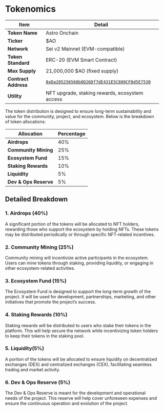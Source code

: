 # Tokenomics

| Item                 | Detail                                                                                                                                     |
| -------------------- | ------------------------------------------------------------------------------------------------------------------------------------------ |
| **Token Name**       | Astro Onchain                                                                                                                              |
| **Ticker**           | \$AO                                                                                                                                       |
| **Network**          | Sei v2 Mainnet (EVM-compatible)                                                                                                            |
| **Token Standard**   | ERC-20 (EVM Smart Contract)                                                                                                                |
| **Max Supply**       | 21,000,000 \$AO (fixed supply)                                                                                                             |
| **Contract Address** | [`0xDa205256568b0D26Df7dE431E5C800CF8d5E7530`](https://sei.blockscout.com/address/0xDa205256568b0D26Df7dE431E5C800CF8d5E7530?tab=contract) |
| **Utility**          | NFT upgrade, staking rewards, ecosystem access     

The token distribution is designed to ensure long-term sustainability and value for the community, project, and ecosystem. Below is the breakdown of token allocations:

| Allocation                | Percentage |
| ------------------------- | ---------- |
| **Airdrops**            | 40%        |
| **Community Mining**       | 25%        |
| **Ecosystem Fund**         | 15%        |
| **Staking Rewards**        | 10%        |
| **Liquidity**        | 5%         |
| **Dev & Ops Reserve**      | 5%         |

## Detailed Breakdown

### 1. **Airdrops (40%)**
   A significant portion of the tokens will be allocated to NFT holders, rewarding those who support the ecosystem by holding NFTs. These tokens may be distributed periodically or through specific NFT-related incentives.

### 2. **Community Mining (25%)**
   Community mining will incentivize active participants in the ecosystem. Users can mine tokens through staking, providing liquidity, or engaging in other ecosystem-related activities.

### 3. **Ecosystem Fund (15%)**
   The Ecosystem Fund is designed to support the long-term growth of the project. It will be used for development, partnerships, marketing, and other initiatives that promote the project’s success.

### 4. **Staking Rewards (10%)**
   Staking rewards will be distributed to users who stake their tokens in the platform. This will help secure the network while incentivizing token holders to keep their tokens in the staking pool.

### 5. **Liquidity(5%)**
   A portion of the tokens will be allocated to ensure liquidity on decentralized exchanges (DEX) and centralized exchanges (CEX), facilitating seamless trading and market activity.

### 6. **Dev & Ops Reserve (5%)**
   The Dev & Ops Reserve is meant for the development and operational needs of the project. This reserve will help cover unforeseen expenses and ensure the continuous operation and evolution of the project.
